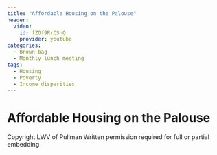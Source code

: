 ```yaml
---
title: "Affordable Housing on the Palouse"
header:
  video:
    id: fZOf9RrCSnQ
    provider: youtube
categories:
  - Brown bag
  - Monthly lunch meeting
tags:
  - Housing
  - Poverty
  - Income disparities
---
```


# Affordable Housing on the Palouse

Copyright LWV of Pullman
Written permission required for full or partial embedding

<!---change the title to whatever you want the post to be titled
change the ID out to the end of the youtube link https://youtu.be/r61ARK4Qv9c -->
